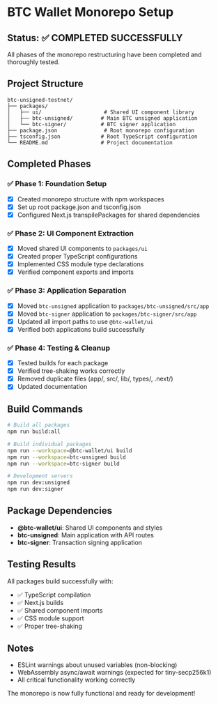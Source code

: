 # BTC Wallet Monorepo Setup

## Status: ✅ COMPLETED SUCCESSFULLY

All phases of the monorepo restructuring have been completed and thoroughly tested.

## Project Structure

```
btc-unsigned-testnet/
├── packages/
│   ├── ui/                    # Shared UI component library
│   ├── btc-unsigned/         # Main BTC unsigned application
│   └── btc-signer/           # BTC signer application
├── package.json               # Root monorepo configuration
├── tsconfig.json             # Root TypeScript configuration
└── README.md                 # Project documentation
```

## Completed Phases

### ✅ Phase 1: Foundation Setup

- [x] Created monorepo structure with npm workspaces
- [x] Set up root package.json and tsconfig.json
- [x] Configured Next.js transpilePackages for shared dependencies

### ✅ Phase 2: UI Component Extraction

- [x] Moved shared UI components to `packages/ui`
- [x] Created proper TypeScript configurations
- [x] Implemented CSS module type declarations
- [x] Verified component exports and imports

### ✅ Phase 3: Application Separation

- [x] Moved `btc-unsigned` application to `packages/btc-unsigned/src/app`
- [x] Moved `btc-signer` application to `packages/btc-signer/src/app`
- [x] Updated all import paths to use `@btc-wallet/ui`
- [x] Verified both applications build successfully

### ✅ Phase 4: Testing & Cleanup

- [x] Tested builds for each package
- [x] Verified tree-shaking works correctly
- [x] Removed duplicate files (app/, src/, lib/, types/, .next/)
- [x] Updated documentation

## Build Commands

```bash
# Build all packages
npm run build:all

# Build individual packages
npm run --workspace=@btc-wallet/ui build
npm run --workspace=btc-unsigned build
npm run --workspace=btc-signer build

# Development servers
npm run dev:unsigned
npm run dev:signer
```

## Package Dependencies

- **@btc-wallet/ui**: Shared UI components and styles
- **btc-unsigned**: Main application with API routes
- **btc-signer**: Transaction signing application

## Testing Results

All packages build successfully with:

- ✅ TypeScript compilation
- ✅ Next.js builds
- ✅ Shared component imports
- ✅ CSS module support
- ✅ Proper tree-shaking

## Notes

- ESLint warnings about unused variables (non-blocking)
- WebAssembly async/await warnings (expected for tiny-secp256k1)
- All critical functionality working correctly

The monorepo is now fully functional and ready for development!
